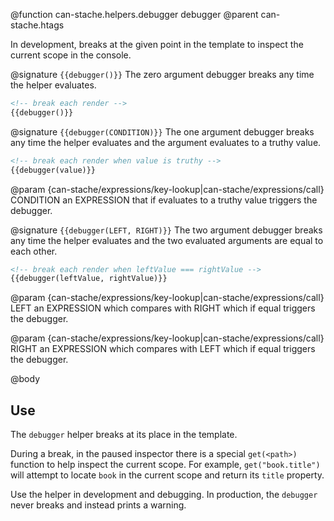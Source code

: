 @function can-stache.helpers.debugger debugger
@parent can-stache.htags

In development, breaks at the given point in the template to inspect the current scope in the console.

@signature `{{debugger()}}`
The zero argument debugger breaks any time the helper evaluates.

```html
<!-- break each render -->
{{debugger()}}
```

@signature `{{debugger(CONDITION)}}`
The one argument debugger breaks any time the helper evaluates and the argument evaluates to a truthy value.

```html
<!-- break each render when value is truthy -->
{{debugger(value)}}
```

@param {can-stache/expressions/key-lookup|can-stache/expressions/call} CONDITION an EXPRESSION that if evaluates to a truthy value triggers the debugger.

@signature `{{debugger(LEFT, RIGHT)}}`
The two argument debugger breaks any time the helper evaluates and the two evaluated arguments are equal to each other.

```html
<!-- break each render when leftValue === rightValue -->
{{debugger(leftValue, rightValue)}}
```

@param {can-stache/expressions/key-lookup|can-stache/expressions/call} LEFT an EXPRESSION which compares with RIGHT which if equal triggers the debugger.

@param {can-stache/expressions/key-lookup|can-stache/expressions/call} RIGHT an EXPRESSION which compares with LEFT which if equal triggers the debugger.

@body

## Use

The `debugger` helper breaks at its place in the template.

During a break, in the paused inspector there is a special `get(<path>)` function to help inspect the current scope. For example, `get("book.title")` will attempt to locate `book` in the current scope and return its `title` property.

Use the helper in development and debugging.
In production, the `debugger` never breaks and instead prints a warning.
